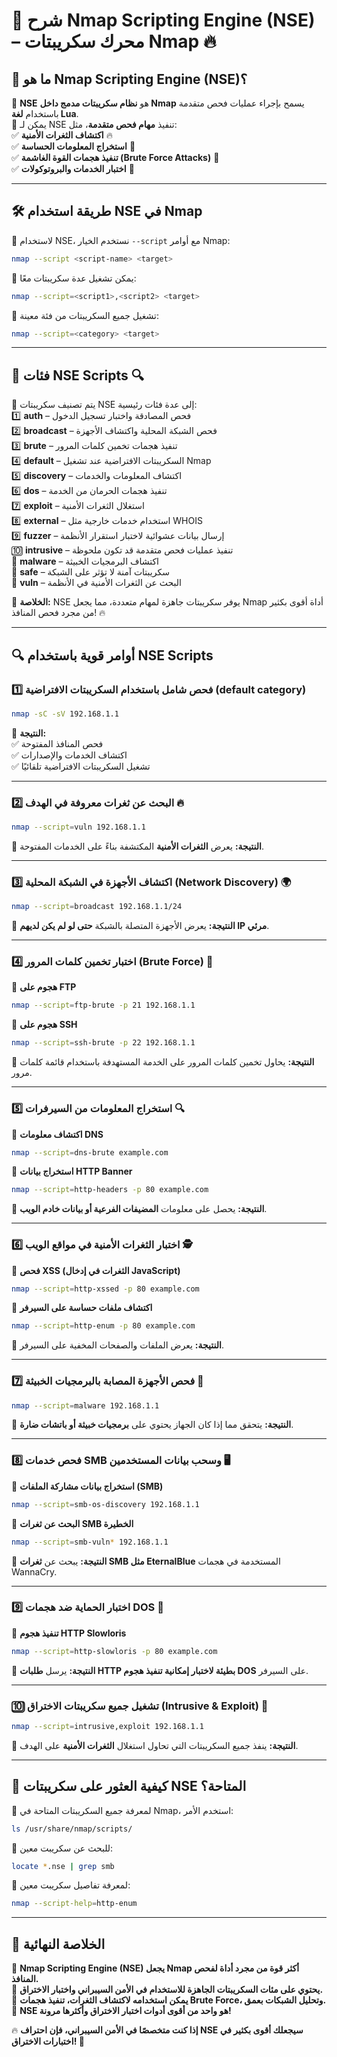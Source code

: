 # **🚀 شرح Nmap Scripting Engine (NSE) – محرك سكريبتات Nmap 🔥**

## **📌 ما هو Nmap Scripting Engine (NSE)؟**

📌 **NSE** هو **نظام سكريبتات مدمج داخل Nmap** يسمح بإجراء عمليات فحص متقدمة باستخدام **لغة Lua**.  
📌 يمكن لـ NSE تنفيذ **مهام فحص متقدمة**، مثل:  
✅ **اكتشاف الثغرات الأمنية** 🔥  
✅ **استخراج المعلومات الحساسة** 📡  
✅ **تنفيذ هجمات القوة الغاشمة (Brute Force Attacks)** 🔑  
✅ **اختبار الخدمات والبروتوكولات** 🔄

---

## **🛠️ طريقة استخدام NSE في Nmap**

🔹 لاستخدام NSE، نستخدم الخيار `--script` مع أوامر Nmap:

```bash
nmap --script <script-name> <target>
```

🔹 يمكن تشغيل عدة سكريبتات معًا:

```bash
nmap --script=<script1>,<script2> <target>
```

🔹 تشغيل جميع السكريبتات من فئة معينة:

```bash
nmap --script=<category> <target>
```

---

## **🎯 فئات NSE Scripts 🔍**

📌 يتم تصنيف سكريبتات NSE إلى عدة فئات رئيسية:  
1️⃣ **auth** – فحص المصادقة واختبار تسجيل الدخول  
2️⃣ **broadcast** – فحص الشبكة المحلية واكتشاف الأجهزة  
3️⃣ **brute** – تنفيذ هجمات تخمين كلمات المرور  
4️⃣ **default** – السكريبتات الافتراضية عند تشغيل Nmap  
5️⃣ **discovery** – اكتشاف المعلومات والخدمات  
6️⃣ **dos** – تنفيذ هجمات الحرمان من الخدمة  
7️⃣ **exploit** – استغلال الثغرات الأمنية  
8️⃣ **external** – استخدام خدمات خارجية مثل WHOIS  
9️⃣ **fuzzer** – إرسال بيانات عشوائية لاختبار استقرار الأنظمة  
🔟 **intrusive** – تنفيذ عمليات فحص متقدمة قد تكون ملحوظة  
🔹 **malware** – اكتشاف البرمجيات الخبيثة  
🔹 **safe** – سكريبتات آمنة لا تؤثر على الشبكة  
🔹 **vuln** – البحث عن الثغرات الأمنية في الأنظمة

📌 **الخلاصة:** NSE يوفر سكريبتات جاهزة لمهام متعددة، مما يجعل Nmap أداة أقوى بكثير من مجرد فحص المنافذ! 🔥

---

## **🔍 أوامر قوية باستخدام NSE Scripts**

### **1️⃣ فحص شامل باستخدام السكريبتات الافتراضية (default category)**

```bash
nmap -sC -sV 192.168.1.1
```

👀 **النتيجة:**  
✅ فحص المنافذ المفتوحة  
✅ اكتشاف الخدمات والإصدارات  
✅ تشغيل السكريبتات الافتراضية تلقائيًا

---

### **2️⃣ البحث عن ثغرات معروفة في الهدف 🔥**

```bash
nmap --script=vuln 192.168.1.1
```

👀 **النتيجة:** يعرض **الثغرات الأمنية** المكتشفة بناءً على الخدمات المفتوحة.

---

### **3️⃣ اكتشاف الأجهزة في الشبكة المحلية (Network Discovery) 🌍**

```bash
nmap --script=broadcast 192.168.1.1/24
```

👀 **النتيجة:** يعرض الأجهزة المتصلة بالشبكة **حتى لو لم يكن لديهم IP مرئي**.

---

### **4️⃣ اختبار تخمين كلمات المرور (Brute Force) 🚀**

🔹 **هجوم على FTP**

```bash
nmap --script=ftp-brute -p 21 192.168.1.1
```

🔹 **هجوم على SSH**

```bash
nmap --script=ssh-brute -p 22 192.168.1.1
```

👀 **النتيجة:** يحاول تخمين كلمات المرور على الخدمة المستهدفة باستخدام قائمة كلمات مرور.

---

### **5️⃣ استخراج المعلومات من السيرفرات 🔍**

🔹 **اكتشاف معلومات DNS**

```bash
nmap --script=dns-brute example.com
```

🔹 **استخراج بيانات HTTP Banner**

```bash
nmap --script=http-headers -p 80 example.com
```

👀 **النتيجة:** يحصل على معلومات **المضيفات الفرعية أو بيانات خادم الويب**.

---

### **6️⃣ اختبار الثغرات الأمنية في مواقع الويب 🕵️**

🔹 **فحص XSS (الثغرات في إدخال JavaScript)**

```bash
nmap --script=http-xssed -p 80 example.com
```

🔹 **اكتشاف ملفات حساسة على السيرفر**

```bash
nmap --script=http-enum -p 80 example.com
```

👀 **النتيجة:** يعرض الملفات والصفحات المخفية على السيرفر.

---

### **7️⃣ فحص الأجهزة المصابة بالبرمجيات الخبيثة 🦠**

```bash
nmap --script=malware 192.168.1.1
```

👀 **النتيجة:** يتحقق مما إذا كان الجهاز يحتوي على **برمجيات خبيثة أو باتشات ضارة**.

---

### **8️⃣ فحص خدمات SMB وسحب بيانات المستخدمين 🖥️**

🔹 **استخراج بيانات مشاركة الملفات (SMB)**

```bash
nmap --script=smb-os-discovery 192.168.1.1
```

🔹 **البحث عن ثغرات SMB الخطيرة**

```bash
nmap --script=smb-vuln* 192.168.1.1
```

👀 **النتيجة:** يبحث عن **ثغرات SMB مثل EternalBlue** المستخدمة في هجمات WannaCry.

---

### **9️⃣ اختبار الحماية ضد هجمات DOS 🛑**

🔹 **تنفيذ هجوم HTTP Slowloris**

```bash
nmap --script=http-slowloris -p 80 example.com
```

👀 **النتيجة:** يرسل **طلبات HTTP بطيئة لاختبار إمكانية تنفيذ هجوم DOS** على السيرفر.

---

### **🔟 تشغيل جميع سكريبتات الاختراق (Intrusive & Exploit) 🚀**

```bash
nmap --script=intrusive,exploit 192.168.1.1
```

👀 **النتيجة:** ينفذ جميع السكريبتات التي تحاول استغلال **الثغرات الأمنية** على الهدف.

---

## **🎯 كيفية العثور على سكريبتات NSE المتاحة؟**

📌 لمعرفة جميع السكريبتات المتاحة في Nmap، استخدم الأمر:

```bash
ls /usr/share/nmap/scripts/
```

📌 للبحث عن سكريبت معين:

```bash
locate *.nse | grep smb
```

📌 لمعرفة تفاصيل سكريبت معين:

```bash
nmap --script-help=http-enum
```

---

## **🚀 الخلاصة النهائية**

📌 **Nmap Scripting Engine (NSE) يجعل Nmap أكثر قوة من مجرد أداة لفحص المنافذ.**  
📌 **يحتوي على مئات السكريبتات الجاهزة للاستخدام في الأمن السيبراني واختبار الاختراق.**  
📌 **يمكن استخدامه لاكتشاف الثغرات، تنفيذ هجمات Brute Force، وتحليل الشبكات بعمق.**  
📌 **NSE هو واحد من أقوى أدوات اختبار الاختراق وأكثرها مرونة!**

🔥 **إذا كنت متخصصًا في الأمن السيبراني، فإن احتراف NSE سيجعلك أقوى بكثير في اختبارات الاختراق! 🚀**